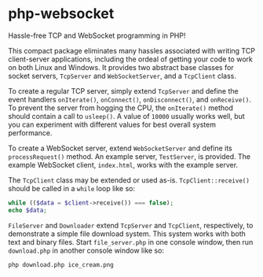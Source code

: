# php-websocket
Hassle-free TCP and WebSocket programming in PHP!

This compact package eliminates many hassles associated with writing TCP client-server applications, including the ordeal of getting your code to work on both Linux and Windows. It provides two abstract base classes for socket servers, `TcpServer` and `WebSocketServer`, and a `TcpClient` class.

To create a regular TCP server, simply extend `TcpServer` and define the event handlers `onIterate()`, `onConnect()`, `onDisconnect()`, and `onReceive()`. To prevent the server from hogging the CPU, the `onIterate()` method should contain a call to `usleep()`. A value of `10000` usually works well, but you can experiment with different values for best overall system performance.

To create a WebSocket server, extend `WebSocketServer` and define its `processRequest()` method. An example server, `TestServer`, is provided. The example WebSocket client, `index.html`, works with the example server.

The `TcpClient` class may be extended or used as-is. `TcpClient::receive()` should be called in a `while` loop like so:

```php
while (($data = $client->receive()) === false);
echo $data;
```

`FileServer` and `Downloader` extend `TcpServer` and `TcpClient`, respectively, to demonstrate a simple file download system. This system works with both text and binary files. Start `file_server.php` in one console window, then run `download.php` in another console window like so:

`php download.php ice_cream.png`
